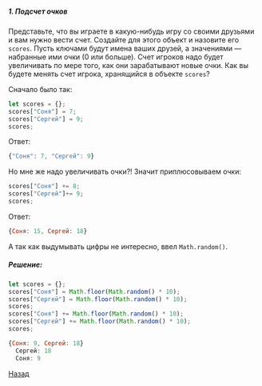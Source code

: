 ##### 1. Подсчет очков
Представьте, что вы играете в какую-нибудь игру со своими друзьями и вам нужно вести счет. Создайте для этого объект и назовите
его ````scores````. Пусть ключами будут имена ваших друзей, а значениями — набранные ими очки (0 или больше). Счет игроков надо
будет увеличивать по мере того, как они зарабатывают новые
очки. Как вы будете менять счет игрока, хранящийся в объекте
````scores````?

Сначало было так:

````javascript
let scores = {};
scores["Соня"] = 7;
scores["Сергей"] = 9;
scores;
````
Ответ:
````javascript
{"Соня": 7, "Сергей": 9}
````
Но мне же надо увеличивать очки?! Значит приплюсовываем очки:
````javascript
scores["Соня"] += 8;
scores["Сергей"]+= 9;
scores;
````
Ответ:
````javascript
{Соня: 15, Сергей: 18}
````
А так как выдумывать цифры не интересно, ввел ````Math.random()````.
##### Решение:

````javascript
let scores = {};
scores["Соня"] = Math.floor(Math.random() * 10);
scores["Сергей"] = Math.floor(Math.random() * 10);
scores;
scores["Соня"] += Math.floor(Math.random() * 10);
scores["Сергей"] += Math.floor(Math.random() * 10);
scores;

````
````javascript
{Соня: 9, Сергей: 18}
  Сергей: 18
  Соня: 9
````
[Назад](README.md)
